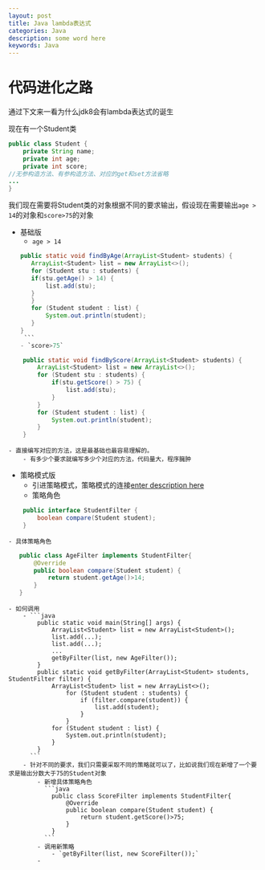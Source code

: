 ```yaml
---
layout: post
title: Java lambda表达式
categories: Java
description: some word here
keywords: Java
---
```


# 代码进化之路
通过下文来一看为什么jdk8会有lambda表达式的诞生

现在有一个Student类
```java
public class Student {
    private String name;
    private int age;
    private int score;
//无参构造方法、有参构造方法、对应的get和set方法省略
...
}
```
我们现在需要将Student类的对象根据不同的要求输出，假设现在需要输出`age > 14`的对象和`score>75`的对象

- 基础版
	- `age > 14`
	 ```java
	public static void findByAge(ArrayList<Student> students) {
		ArrayList<Student> list = new ArrayList<>();
		for (Student stu : students) {
		if(stu.getAge() > 14) {
			list.add(stu);
		}
		}
		for (Student student : list) {
			System.out.println(student);
		}
	}
	  ```
	- `score>75`
```java
	public static void findByScore(ArrayList<Student> students) {
		ArrayList<Student> list = new ArrayList<>();
		for (Student stu : students) {
			if(stu.getScore() > 75) {
				list.add(stu);
			}
		}
		for (Student student : list) {
			System.out.println(student);
		}
	}
```
	- 直接编写对应的方法，这是最基础也最容易理解的。
		- 有多少个要求就编写多少个对应的方法，代码量大，程序臃肿
- 策略模式版
	- 引进策略模式，策略模式的连接[enter description here](阿斯蒂芬去玩儿)
	- 策略角色
```java
	public interface StudentFilter {
		boolean compare(Student student);
	}
```
	- 具体策略角色
 ```java
	public class AgeFilter implements StudentFilter{
		@Override
		public boolean compare(Student student) {
			return student.getAge()>14;
		}
	}
```
	- 如何调用
		- ```java
			public static void main(String[] args) {
				ArrayList<Student> list = new ArrayList<Student>();
				list.add(...);
				list.add(...);
				...
				getByFilter(list, new AgeFilter());
			}
			public static void getByFilter(ArrayList<Student> students, StudentFilter filter) {
				ArrayList<Student> list = new ArrayList<>();
					for (Student student : students) {
						if (filter.compare(student)) {
							list.add(student);
						}
					}
				for (Student student : list) {
					System.out.println(student);
				}
			}
		  ```
		- 针对不同的要求，我们只需要采取不同的策略就可以了，比如说我们现在新增了一个要求是输出分数大于75的Student对象
			- 新增具体策略角色
			  ```java
				public class ScoreFilter implements StudentFilter{
					@Override
					public boolean compare(Student student) {
						return student.getScore()>75;
					}
				}
			  ```
			- 调用新策略
				- `getByFilter(list, new ScoreFilter());`
			- 